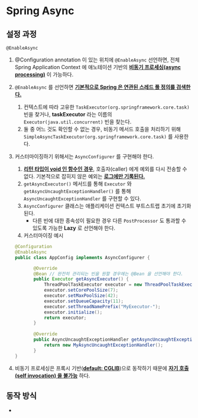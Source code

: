 # Spring Async

## 설정 과정

`@EnableAsync`

1. @Configuration annotation 이 있는 위치에 `@EnableAsync` 선언하면, 전체 Spring Application Context 에 애노테이션 기반의 <u>**비동기 프로세싱(async processing)**</u> 이 가능하다.
2. `@EnableAsync` 를 선언하면 **<u>기본적으로 Spring 은 연관된 스레드 풀 정의를 검색한다.</u>**
    1. 컨텍스트에 따라 고유한 `TaskExecutor(org.springframework.core.task)` 빈을 찾거나, **taskExecutor** 라는 이름의 `Executor(java.util.concurrent)` 빈을 찾는다.
    2. 둘 중 어느 것도 확인할 수 없는 경우, 비동기 메서드 호출을 처리하기 위해 `SimpleAsyncTaskExecutor(org.springframework.core.task)` 를 사용한다.
3. 커스터마이징하기 위해서는 `AsyncConfigurer` 를 구현해야 한다.
   1. **<u>리턴 타입이 void 인 함수인 경우</u>**, 호출자(caller) 에게 예외를 다시 전송할 수 없다. 기본적으로 잡히지 않은 예외는 **<u>로그에만 기록된다.</u>**
   2. `getAsyncExecutor()` 메서드를 통해 `Executor` 와 `getAsyncUncaughtExceptionHandler()` 를 통해 `AsyncUncaughtExceptionHandler` 를 구현할 수 있다.
   3. `AsyncConfigurer` 클래스는 애플리케이션 컨텍스트 부트스트랩 초기에 초기화된다.
      - 다른 빈에 대한 종속성이 필요한 경우 다른 `PostProcessor` 도 통과할 수 있도록 가능한 **Lazy** 로 선언해야 한다.
    4. 커스터마이징 예시
      ```java    
      @Configuration
      @EnableAsync
      public class AppConfig implements AsyncConfigurer {
   
             @Override
             @Bean // 완전히 관리되는 빈을 원할 경우에는 @Bean 을 선언해야 한다.
             public Executor getAsyncExecutor() {
                 ThreadPoolTaskExecutor executor = new ThreadPoolTaskExecutor();
                 executor.setCorePoolSize(7);
                 executor.setMaxPoolSize(42);
                 executor.setQueueCapacity(11);
                 executor.setThreadNamePrefix("MyExecutor-");
                 executor.initialize();
                 return executor;
             }
        
             @Override
             public AsyncUncaughtExceptionHandler getAsyncUncaughtExceptionHandler() {
                 return new MyAsyncUncaughtExceptionHandler();
             }
      }
      ```

4. 비동기 프로세싱은 프록시 기반(**<u>default: CGLIB</u>**)으로 동작하기 때문에 **<u>자기 호출(self invocation) 을 불가능</u>** 하다.
## 동작 방식

- 
